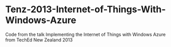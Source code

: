 Tenz-2013-Internet-of-Things-With-Windows-Azure
===============================================

Code from the talk Implementing the Internet of Things with Windows Azure from TechEd New Zealand 2013
